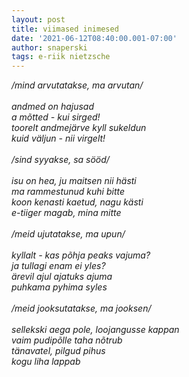```yaml
---
layout: post
title: viimased inimesed
date: '2021-06-12T08:40:00.001-07:00'
author: snaperski
tags: e-riik nietzsche
---
```

<i>
/mind arvutatakse, ma arvutan/<br/>
<br/>
andmed on hajusad<br/>
a mõtted - kui sirged!<br/>
toorelt andmejärve kyll sukeldun<br/>
kuid väljun - nii virgelt!<br/>
<br/>
/sind syyakse, sa sööd/<br/>
<br/>
isu on hea, ju maitsen nii hästi<br/>
ma rammestunud kuhi bitte<br/>
koon kenasti kaetud, nagu kästi <br/>
e-tiiger magab, mina mitte<br/>
<br/>
/meid ujutatakse, ma upun/<br/>
<br/>
kyllalt -  kas põhja peaks vajuma?<br/>
ja tullagi enam ei yles?<br/>
ärevil ajul ajatuks ajuma<br/>
puhkama pyhima syles<br/>
<br/>
/meid jooksutatakse, ma jooksen/<br/>
<br/>
sellekski aega pole, loojangusse kappan<br/>
vaim pudipõlle taha nõtrub<br/>
tänavatel, pilgud pihus<br/>
kogu liha lappab<br/>
</i>

